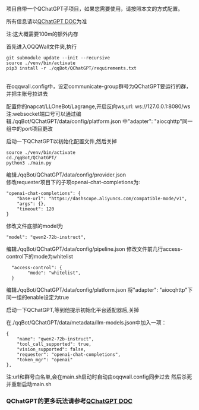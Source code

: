 项目自带一个QChatGPT子项目，如果您需要使用，请按照本文的方式配置。

所有信息请以[QChatGPT DOC](https://qchatgpt.rockchin.top/posts/config/)为准

注:这大概需要100m的额外内存

首先进入OQQWall文件夹,执行
```
git submodule update --init --recursive
source ./venv/bin/activate
pip3 install -r ./qqBot/QChatGPT/requirements.txt
```
<br/>在oqqwall.config中，设定communicate-group群号为QChatGPT要运行的群，并把主账号拉进去


配置你的napcat/LLOneBot/Lagrange,开启反向ws,url: ws://127.0.0.1:8080/ws
<br/>注:websocket端口号可以通过编辑./qqBot/QChatGPT/data/config/platform.json 中"adapter": "aiocqhttp"同一组中的port项目更改

启动一下QChatGPT以初始化配置文件,然后关掉
```
source ./venv/bin/activate
cd./qqBot/QChatGPT/
python3 ./main.py
```

编辑./qqBot/QChatGPT/data/config/provider.json
<br/>修改requester项目下的子项openai-chat-completions为:
```
"openai-chat-completions": {
    "base-url": "https://dashscope.aliyuncs.com/compatible-mode/v1",
    "args": {},
    "timeout": 120
}
```
修改文件底部的model为
```
"model": "qwen2-72b-instruct",
```
编辑./qqBot/QChatGPT/data/config/pipeline.json
修改文件前几行access-control下的mode为whitelist
```
  "access-control": {
        "mode": "whitelist",
  }
```
编辑./qqBot/QChatGPT/data/config/platform.json
将"adapter": "aiocqhttp"下同一组的enable设定为true

启动一下QChatGPT,等到他提示初始化平台适配器后,关掉

在./qqBot/QChatGPT/data/metadata/llm-models.json中加入一项：
```
{
    "name": "qwen2-72b-instruct",
    "tool_call_supported": true,
    "vision_supported": false,
    "requester": "openai-chat-completions",
    "token_mgr": "openai"
},
```
注:url和群号白名单,会在main.sh启动时自动由oqqwall.config同步过去
然后杀死并重新启动main.sh

### QChatGPT的更多玩法请参考[QChatGPT DOC](https://qchatgpt.rockchin.top/posts/config/)